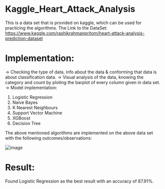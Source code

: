 # Kaggle_Heart_Attack_Analysis
This is a data set that is provided on kaggle, which can be used for practicing the algorithms. 
The Link to the DataSet: https://www.kaggle.com/rashikrahmanpritom/heart-attack-analysis-prediction-dataset

# Implementation:

-> Checking the type of data, info about the data & conforming that data is about classification data.
-> Visual analysis of the data, knowing the category and count by ploting the barplot of every column given in data set.
-> Model implementation:
   1. Logistic Regression
   2. Naive Bayes
   3. K Nearest Neighbours
   4. Support Vector Machine
   5. XGBoost
   6. Decision Tree

The above mentioned algorithms are implemented on the above data set with the following outcomes/observations: 

![image](https://user-images.githubusercontent.com/72427901/117361443-a7b83100-aed7-11eb-8f08-ee8085c6ea8e.png)


# Result:

Found Logistic Regression as the best result with an accuracy of 87.91%.
